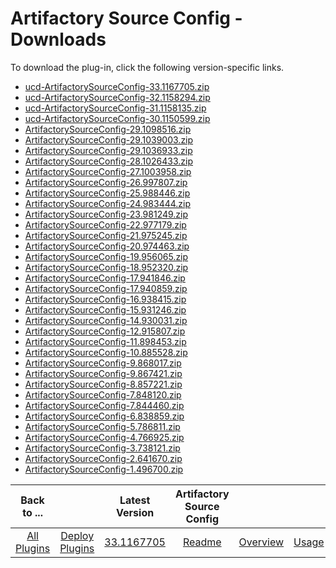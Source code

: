 
# Artifactory Source Config - Downloads

To download the plug-in, click the following version-specific links.

- [ucd-ArtifactorySourceConfig-33.1167705.zip](https://raw.githubusercontent.com/UrbanCode/IBM-UCD-PLUGINS/main/files/ArtifactorySourceConfig/ucd-ArtifactorySourceConfig-33.1167705.zip)
- [ucd-ArtifactorySourceConfig-32.1158294.zip](https://raw.githubusercontent.com/UrbanCode/IBM-UCD-PLUGINS/main/files/ArtifactorySourceConfig/ucd-ArtifactorySourceConfig-32.1158294.zip)
- [ucd-ArtifactorySourceConfig-31.1158135.zip](https://raw.githubusercontent.com/UrbanCode/IBM-UCD-PLUGINS/main/files/ArtifactorySourceConfig/ucd-ArtifactorySourceConfig-31.1158135.zip)
- [ucd-ArtifactorySourceConfig-30.1150599.zip](https://raw.githubusercontent.com/UrbanCode/IBM-UCD-PLUGINS/main/files/ArtifactorySourceConfig/ucd-ArtifactorySourceConfig-30.1150599.zip)
- [ArtifactorySourceConfig-29.1098516.zip](https://raw.githubusercontent.com/UrbanCode/IBM-UCD-PLUGINS/main/files/ArtifactorySourceConfig/ArtifactorySourceConfig-29.1098516.zip)
- [ArtifactorySourceConfig-29.1039003.zip](https://raw.githubusercontent.com/UrbanCode/IBM-UCD-PLUGINS/main/files/ArtifactorySourceConfig/ArtifactorySourceConfig-29.1039003.zip)
- [ArtifactorySourceConfig-29.1036933.zip](https://raw.githubusercontent.com/UrbanCode/IBM-UCD-PLUGINS/main/files/ArtifactorySourceConfig/ArtifactorySourceConfig-29.1036933.zip)
- [ArtifactorySourceConfig-28.1026433.zip](https://raw.githubusercontent.com/UrbanCode/IBM-UCD-PLUGINS/main/files/ArtifactorySourceConfig/ArtifactorySourceConfig-28.1026433.zip)
- [ArtifactorySourceConfig-27.1003958.zip](https://raw.githubusercontent.com/UrbanCode/IBM-UCD-PLUGINS/main/files/ArtifactorySourceConfig/ArtifactorySourceConfig-27.1003958.zip)
- [ArtifactorySourceConfig-26.997807.zip](https://raw.githubusercontent.com/UrbanCode/IBM-UCD-PLUGINS/main/files/ArtifactorySourceConfig/ArtifactorySourceConfig-26.997807.zip)
- [ArtifactorySourceConfig-25.988446.zip](https://raw.githubusercontent.com/UrbanCode/IBM-UCD-PLUGINS/main/files/ArtifactorySourceConfig/ArtifactorySourceConfig-25.988446.zip)
- [ArtifactorySourceConfig-24.983444.zip](https://raw.githubusercontent.com/UrbanCode/IBM-UCD-PLUGINS/main/files/ArtifactorySourceConfig/ArtifactorySourceConfig-24.983444.zip)
- [ArtifactorySourceConfig-23.981249.zip](https://raw.githubusercontent.com/UrbanCode/IBM-UCD-PLUGINS/main/files/ArtifactorySourceConfig/ArtifactorySourceConfig-23.981249.zip)
- [ArtifactorySourceConfig-22.977179.zip](https://raw.githubusercontent.com/UrbanCode/IBM-UCD-PLUGINS/main/files/ArtifactorySourceConfig/ArtifactorySourceConfig-22.977179.zip)
- [ArtifactorySourceConfig-21.975245.zip](https://raw.githubusercontent.com/UrbanCode/IBM-UCD-PLUGINS/main/files/ArtifactorySourceConfig/ArtifactorySourceConfig-21.975245.zip)
- [ArtifactorySourceConfig-20.974463.zip](https://raw.githubusercontent.com/UrbanCode/IBM-UCD-PLUGINS/main/files/ArtifactorySourceConfig/ArtifactorySourceConfig-20.974463.zip)
- [ArtifactorySourceConfig-19.956065.zip](https://raw.githubusercontent.com/UrbanCode/IBM-UCD-PLUGINS/main/files/ArtifactorySourceConfig/ArtifactorySourceConfig-19.956065.zip)
- [ArtifactorySourceConfig-18.952320.zip](https://raw.githubusercontent.com/UrbanCode/IBM-UCD-PLUGINS/main/files/ArtifactorySourceConfig/ArtifactorySourceConfig-18.952320.zip)
- [ArtifactorySourceConfig-17.941846.zip](https://raw.githubusercontent.com/UrbanCode/IBM-UCD-PLUGINS/main/files/ArtifactorySourceConfig/ArtifactorySourceConfig-17.941846.zip)
- [ArtifactorySourceConfig-17.940859.zip](https://raw.githubusercontent.com/UrbanCode/IBM-UCD-PLUGINS/main/files/ArtifactorySourceConfig/ArtifactorySourceConfig-17.940859.zip)
- [ArtifactorySourceConfig-16.938415.zip](https://raw.githubusercontent.com/UrbanCode/IBM-UCD-PLUGINS/main/files/ArtifactorySourceConfig/ArtifactorySourceConfig-16.938415.zip)
- [ArtifactorySourceConfig-15.931246.zip](https://raw.githubusercontent.com/UrbanCode/IBM-UCD-PLUGINS/main/files/ArtifactorySourceConfig/ArtifactorySourceConfig-15.931246.zip)
- [ArtifactorySourceConfig-14.930031.zip](https://raw.githubusercontent.com/UrbanCode/IBM-UCD-PLUGINS/main/files/ArtifactorySourceConfig/ArtifactorySourceConfig-14.930031.zip)
- [ArtifactorySourceConfig-12.915807.zip](https://raw.githubusercontent.com/UrbanCode/IBM-UCD-PLUGINS/main/files/ArtifactorySourceConfig/ArtifactorySourceConfig-12.915807.zip)
- [ArtifactorySourceConfig-11.898453.zip](https://raw.githubusercontent.com/UrbanCode/IBM-UCD-PLUGINS/main/files/ArtifactorySourceConfig/ArtifactorySourceConfig-11.898453.zip)
- [ArtifactorySourceConfig-10.885528.zip](https://raw.githubusercontent.com/UrbanCode/IBM-UCD-PLUGINS/main/files/ArtifactorySourceConfig/ArtifactorySourceConfig-10.885528.zip)
- [ArtifactorySourceConfig-9.868017.zip](https://raw.githubusercontent.com/UrbanCode/IBM-UCD-PLUGINS/main/files/ArtifactorySourceConfig/ArtifactorySourceConfig-9.868017.zip)
- [ArtifactorySourceConfig-9.867421.zip](https://raw.githubusercontent.com/UrbanCode/IBM-UCD-PLUGINS/main/files/ArtifactorySourceConfig/ArtifactorySourceConfig-9.867421.zip)
- [ArtifactorySourceConfig-8.857221.zip](https://raw.githubusercontent.com/UrbanCode/IBM-UCD-PLUGINS/main/files/ArtifactorySourceConfig/ArtifactorySourceConfig-8.857221.zip)
- [ArtifactorySourceConfig-7.848120.zip](https://raw.githubusercontent.com/UrbanCode/IBM-UCD-PLUGINS/main/files/ArtifactorySourceConfig/ArtifactorySourceConfig-7.848120.zip)
- [ArtifactorySourceConfig-7.844460.zip](https://raw.githubusercontent.com/UrbanCode/IBM-UCD-PLUGINS/main/files/ArtifactorySourceConfig/ArtifactorySourceConfig-7.844460.zip)
- [ArtifactorySourceConfig-6.838859.zip](https://raw.githubusercontent.com/UrbanCode/IBM-UCD-PLUGINS/main/files/ArtifactorySourceConfig/ArtifactorySourceConfig-6.838859.zip)
- [ArtifactorySourceConfig-5.786811.zip](https://raw.githubusercontent.com/UrbanCode/IBM-UCD-PLUGINS/main/files/ArtifactorySourceConfig/ArtifactorySourceConfig-5.786811.zip)
- [ArtifactorySourceConfig-4.766925.zip](https://raw.githubusercontent.com/UrbanCode/IBM-UCD-PLUGINS/main/files/ArtifactorySourceConfig/ArtifactorySourceConfig-4.766925.zip)
- [ArtifactorySourceConfig-3.738121.zip](https://raw.githubusercontent.com/UrbanCode/IBM-UCD-PLUGINS/main/files/ArtifactorySourceConfig/ArtifactorySourceConfig-3.738121.zip)
- [ArtifactorySourceConfig-2.641670.zip](https://raw.githubusercontent.com/UrbanCode/IBM-UCD-PLUGINS/main/files/ArtifactorySourceConfig/ArtifactorySourceConfig-2.641670.zip)
- [ArtifactorySourceConfig-1.496700.zip](https://raw.githubusercontent.com/UrbanCode/IBM-UCD-PLUGINS/main/files/ArtifactorySourceConfig/ArtifactorySourceConfig-1.496700.zip)

|Back to ...||Latest Version|Artifactory Source Config |||||
| :---: | :---: | :---: | :---: | :---: | :---: | :---: | :---: |
|[All Plugins](../../index.md)|[Deploy Plugins](../README.md)|[33.1167705](https://raw.githubusercontent.com/UrbanCode/IBM-UCD-PLUGINS/main/files/ArtifactorySourceConfig/ucd-ArtifactorySourceConfig-33.1167705.zip)|[Readme](README.md)|[Overview](overview.md)|[Usage](usage.md)|[Steps](steps.md)|[Roles](roles.md)|
